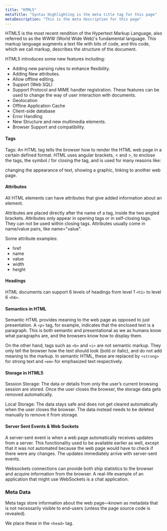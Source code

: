 ```yaml
---
title: "HTML5"
metaTitle: "Syntax Highlighting is the meta title tag for this page"
metaDescription: "This is the meta description for this page"
---
```


HTML5 is the most recent rendition of the Hypertext Markup Language, also referred to as the WWW (World Wide Web)'s fundamental language. This markup language augments a text file with bits of code, and this code, which we call markup, describes the structure of the document.

HTML5 introduces some new features including:

- Adding new parsing rules to enhance flexibility.
- Adding New attributes.
- Allow offline editing.
- Support (Web SQL)
- Support Protocol and MIME handler registration. These features can be used to change the way of user interaction with documents.
- Geolocation
- Offline Application Cache
- Client-side database
- Error Handling
- New Structure and new multimedia elements.
- Browser Support and compatibility.

#### Tags

Tags: An HTML tag tells the browser how to render the HTML web page in a certain defined format. HTML uses angular brackets, < and >, to enclose the tags, the symbol / for closing the tag, and is used for many reasons like:

changing the appearance of text,
showing a graphic,
linking to another web page.

#### Attributes

All HTML elements can have attributes that give added information about an element.

Attributes are placed directly after the name of a tag, inside the two angled brackets. Attributes only appear in opening tags or in self-closing tags. They can not be used within closing tags. Attributes usually come in name/value pairs, like name="value".

Some attribute examples:
- href
- name
- value
- width
- height

#### Headings

HTML documents can support 6 levels of headings from level 1 ```<h1>``` to level 6 ```<h6>```.

#### Semantics in HTML

Semantic HTML provides meaning to the web page as opposed to just presentation. A ```<p>``` tag, for example, indicates that the enclosed text is a paragraph. This is both semantic and presentational as we as humans know what paragraphs are, and the browsers know how to display them.

On the other hand, tags such as ```<b>``` and ```<i>``` are not semantic markup. They only tell the browser how the text should look (bold or italic), and do not add meaning to the markup. In semantic HTML, these are replaced by ```<strong>``` for strong text and ```<em>``` for emphasized text respectively.

#### Storage in HTML5

Session Storage: The data or details from only the user’s current browsing session are stored. Once the user closes the browser, the storage data gets removed automatically.

Local Storage: The data stays safe and does not get cleared automatically when the user closes the browser. The data instead needs to be deleted manually to remove it from storage.

#### Server Sent Events & Web Sockets

A server-sent event is when a web page automatically receives updates from a server. This functionality used to be available earlier as well, except that it was not automated because the web page would have to check if there were any changes. The updates immediately arrive with server-sent events.

Websockets connections can provide both ship statistics to the browser and acquire information from the browser. A real-life example of an application that might use WebSockets is a chat application.

### Meta Data

Meta tags store information about the web page—known as metadata that is not necessarily visible to end-users (unless the page source code is revealed).

We place these in the ```<head>``` tag.